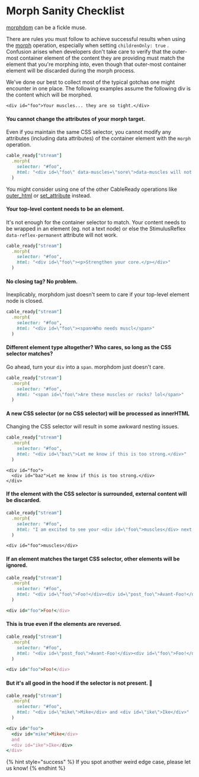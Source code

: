 # Morph Sanity Checklist

[morphdom](https://github.com/patrick-steele-idem/morphdom) can be a fickle muse.

There are rules you must follow to achieve successful results when using the [morph](../reference/operations/dom-mutations.md#morph) operation, especially when setting `childrenOnly: true` . Confusion arises when developers don't take care to verify that the outer-most container element of the content they are providing must match the element that you're morphing into, even though that outer-most container element will be discarded during the morph process.

We've done our best to collect most of the typical gotchas one might encounter in one place. The following examples assume the following div is the content which will be morphed.

```markup
<div id="foo">Your muscles... they are so tight.</div>
```

#### You cannot change the attributes of your morph target.

Even if you maintain the same CSS selector, you cannot modify any attributes \(including data attributes\) of the container element with the `morph` operation.

```ruby
cable_ready["stream"]
  .morph(
    selector: "#foo",
    html: "<div id=\"foo\" data-muscles=\"sore\">data-muscles will not be set.</div>"
  )
```

You might consider using one of the other CableReady operations like [outer\_html](../reference/operations/dom-mutations.md#outer_html) or [set\_attribute](../reference/operations/element-mutations.md#set_attribute) instead.

#### Your top-level content needs to be an element.

It's not enough for the container selector to match. Your content needs to be wrapped in an element \(eg. not a text node\) or else the StimulusReflex `data-reflex-permanent` attribute will not work.

```ruby
cable_ready["stream"]
  .morph(
    selector: "#foo",
    html: "<div id=\"foo\"><p>Strengthen your core.</p></div>"
  )
```

#### No closing tag? No problem.

Inexplicably, morphdom just doesn't seem to care if your top-level element node is closed.

```ruby
cable_ready["stream"]
  .morph(
    selector: "#foo",
    html: "<div id=\"foo\"><span>Who needs muscl</span>"
  )
```

#### Different element type altogether? Who cares, so long as the CSS selector matches?

Go ahead, turn your `div` into a `span`. morphdom just doesn't care.

```ruby
cable_ready["stream"]
  .morph(
    selector: "#foo",
    html: "<span id=\"foo\">Are these muscles or rocks? lol</span>"
  )
```

#### A new CSS selector \(or no CSS selector\) will be processed as innerHTML

Changing the CSS selector will result in some awkward nesting issues.

```ruby
cable_ready["stream"]
  .morph(
    selector: "#foo",
    html: "<div id=\"baz\">Let me know if this is too strong.</div>"
  )
```

```markup
<div id="foo">
  <div id="baz">Let me know if this is too strong.</div>
</div>
```

#### If the element with the CSS selector is surrounded, external content will be discarded.

```ruby
cable_ready["stream"]
  .morph(
    selector: "#foo",
    html: "I am excited to see your <div id=\"foo\">muscles</div> next week."
  )
```

```markup
<div id="foo">muscles</div>
```

#### If an element matches the target CSS selector, other elements will be ignored.

```ruby
cable_ready["stream"]
  .morph(
    selector: "#foo",
    html: "<div id=\"foo\">Foo!</div><div id=\"post_foo\">Avant-Foo!</div>"
  )
```

```ruby
<div id="foo">Foo!</div>
```

#### This is true even if the elements are reversed.

```ruby
cable_ready["stream"]
  .morph(
    selector: "#foo",
    html: "<div id=\"post_foo\">Avant-Foo!</div><div id=\"foo\">Foo!</div>"
  )
```

```ruby
<div id="foo">Foo!</div>
```

#### But it's all good in the hood if the selector is not present. 🤦

```ruby
cable_ready["stream"]
  .morph(
    selector: "#foo",
    html: "<div id=\"mike\">Mike</div> and <div id=\"ike\">Ike</div>"
  )
```

```ruby
<div id="foo">
  <div id="mike">Mike</div>
  and
  <div id="ike">Ike</div>
</div>
```

{% hint style="success" %}
If you spot another weird edge case, please let us know!
{% endhint %}

